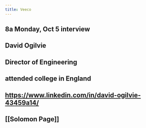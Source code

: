 ```yaml
---
title: Veeco
---
```


## 8a Monday, Oct 5 interview
## David Ogilvie
## Director of Engineering
## attended college in England
## https://www.linkedin.com/in/david-ogilvie-43459a14/
## [[Solomon Page]]
##
##
